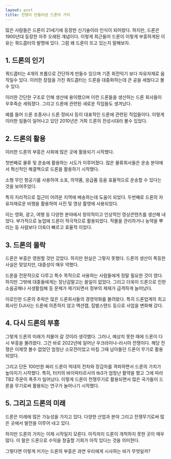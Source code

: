 ```yaml
---
layout: post
title: 전쟁이 만들어낸 드론의 가치
---
```


많은 사람들은 드론이 21세기에 등장한 신기술이라 인식이 되어왔다. 하지만, 드론은 1900년대 등장한 아주 오래된 걔념이다. 이렇게 최근들어 드론이 이렇게 부흥하게된 이유는 쿼드콥터의 발명에 있다. 그럼 왜 드론이 뜨고 있는지 말해보자.   


<h2>1. 드론의 인기</h2>
쿼드콥터는 4개의 프롭으로 간단하게 만들수 있으며 기존 회전익기 보다 자유자재로 움직일수 있다. 
이러한 장점을 가진 쿼드콥터는 드론을 대중화하는데 큰 공을 세웠다고 볼수 있다. 

이러한 간단한 구조로 인해 생산에 용이했으며 이런 드론들을 생산하는 드론 회사들이 우후죽순 세워졌다. 
그리고 드론에 관련된 새로운 직업들도 생겨났다. 

예를 들어 드론 조종사나 드론 정비사 등이 대표적인 드론에 관련된 직업들이다. 이렇게 이러한 일들이 일어나고 있던 2010년은 거희 드론의 전성시대라 볼수 있었다.



<h2>2. 드론의 활용</h2>
이러한 드론의 부흥은 사회에 많은 곳에 활용되기 시작했다. 

첫번째로 물류 및 운송에 활용하는 시도가 이루어졌다. 많은 물류회사들은 운송 분야에서 혁신적인 해결책으로 드론을 활용하기 시작했다. 

소형 무인 항공기를 사용하여 소포, 의약품, 응급품 등을 효율적으로 운송할 수 있다는 것을 보여주었다. 

특히 지리적으로 접근이 어려운 지역에 배송하는데 도움이 되었다. 두번째로 드론의 자유자재로운 비행을 활용하여 사진 및 영상 촬영에 사용되었다.

이는 영화, 광고, 여행 등 다양한 분야에서 창의적이고 인상적인 영상콘텐츠를 생산해 내었다. 부가적으로 농업에 드론이 적극적으로 활용되었다. 작물을 관리하거나 농약을 뿌리는 등 사람보다 더욱더 빠르고 효율적 이었다.



<h2>3. 드론의 몰락</h2>
드론은 부흥은 영원할 것만 갔았다. 하지만 현실은 그렇지 못했다. 드론의 생산이 폭등한 사실은 맞았지만, 대중성이 매우 약했다. 

드론을 전문적으로 다루고 특수 목적으로 사용하는 사람들에게 정말 필요한 것이 였다. 
하지만 그밖에 대중들에게는 장난감말고는 쓸일이 없었다. 그리고 더욱이 드론으로 인한 소음공해나 사생활침해 등 문제가 제기되면서 정부의 제재가 급격하게 늘어났다. 

이로인한 드론의 추락은 많은 드론회사들의 경영악화를 불려왔다. 
특히 드론업계의 최고 회사인 DJI사는 드론에 의존하지 않고 액션캠, 짐벌스탠드 등으로 사업을 변화해 갔다.



<h2>4. 다시 드론의 부흥</h2> 
그렇게 드론의 미래가 저물어 갈 것이라 생각했다. 
그러나, 예상치 못한 때에 드론이 다시 부흥을 불려왔다. 그건 바로 2022년에 일어난 우크라이나-러시아 전쟁이다.
해당 전쟁은 이제껏 볼수 없었던 엄청난 소모전이었고 마침 그때 남아돌던 드론이 무기로 활용되었다. 

그리고 단돈 100만원 짜리 드론이 억대의 전차와 장갑차를 격파하면서 드론의 가치가 높아지기 시작했다. 
특히, 터키의 바이락타르사의 tb3가 엄청난 활약을 했고 그에 따라 TB2 주문이 폭주가 일어났다. 이렇게 드론이 전쟁무기로 활용되면서 많은 국가들이 드론을 무기로써 활용되는 연구가 늘어나기 시작했다.



<h2>5. 그리고 드론의 미래</h2> 
드론은 미래에 많은 가능성을 가지고 있다. 다양한 산업과 분야 그리고 전쟁무기로써 많은 곳에서 발전을 이루어 내고 있다.

하지만 드론의 가치는 이제 시작일지 모른다. 아직까지 드론이 개척하지 못한 곳이 매우 많다. 이 말은 드론으로 수익을 창출할 기회가 아직 있다는 것을 의미한다.

그렇다면 이렇게 커가는 드론의 부흥은 과연 우리에게 시사하는 바가 무엇일까?